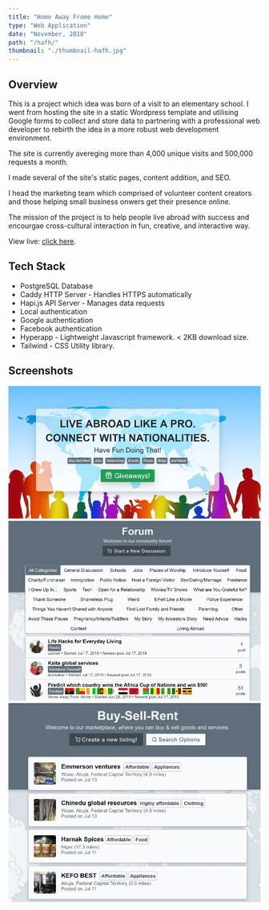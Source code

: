 ```yaml
---
title: "Home Away Frome Home"
type: "Web Application"
date: "November, 2018"
path: "/hafh/"
thumbnail: "./thumbnail-hafh.jpg"
---
```


## Overview

This is a project which idea was born of a visit to an elementary school. I went from hosting the site in a static Wordpress template and utilising Google forms to collect and store data to partnering with a professional web developer to rebirth the idea in a more robust web development environment.

The site is currently avereging more than 4,000 unique visits and 500,000 requests a month.

I made several of the site's static pages, content addition, and SEO.

I head the marketing team which comprised of volunteer content creators and those helping small business onwers get their presence online.

The mission of the project is to help people live abroad with success and encourgae cross-cultural interaction in fun, creative, and interactive way.

View live: [click here](https://homeawayfromhome.online/ "Home Away From Home").

## Tech Stack

- PostgreSQL Database
- Caddy HTTP Server - Handles HTTPS automatically
- Hapi.js API Server - Manages data requests
- Local authentication
- Google authentication
- Facebook authentication
- Hyperapp - Lightweight Javascript framework. < 2KB download size.
- Tailwind - CSS Utility library.

## Screenshots

![Screenshot 1](./image1.JPG)
![Screenshot 2](./image2.JPG)
![Screenshot 2](./image3.JPG)
